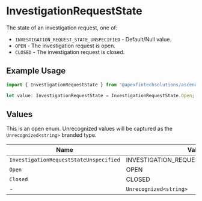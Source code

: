 # InvestigationRequestState

The state of an investigation request, one of:
- `INVESTIGATION_REQUEST_STATE_UNSPECIFIED` - Default/Null value.
- `OPEN` - The investigation request is open.
- `CLOSED` - The investigation request is closed.

## Example Usage

```typescript
import { InvestigationRequestState } from "@apexfintechsolutions/ascend-sdk/models/components";

let value: InvestigationRequestState = InvestigationRequestState.Open;
```

## Values

This is an open enum. Unrecognized values will be captured as the `Unrecognized<string>` branded type.

| Name                                    | Value                                   |
| --------------------------------------- | --------------------------------------- |
| `InvestigationRequestStateUnspecified`  | INVESTIGATION_REQUEST_STATE_UNSPECIFIED |
| `Open`                                  | OPEN                                    |
| `Closed`                                | CLOSED                                  |
| -                                       | `Unrecognized<string>`                  |